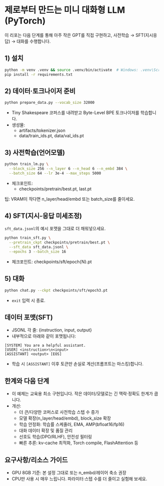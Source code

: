 # 제로부터 만드는 미니 대화형 LLM (PyTorch)

이 리포는 다음 단계를 통해 아주 작은 GPT를 직접 구현하고, 사전학습 → SFT(지시응답) → 대화를 수행합니다.

## 1) 설치
```bash
python -m venv .venv && source .venv/bin/activate  # Windows: .venv\Scripts\activate
pip install -r requirements.txt
```

## 2) 데이터·토크나이저 준비
```bash
python prepare_data.py --vocab_size 32000
```
- Tiny Shakespeare 코퍼스를 내려받고 Byte-Level BPE 토크나이저를 학습합니다.
- 생성물:
  - artifacts/tokenizer.json
  - data/train_ids.pt, data/val_ids.pt

## 3) 사전학습(언어모델)
```bash
python train_lm.py \
  --block_size 256 --n_layer 6 --n_head 6 --n_embd 384 \
  --batch_size 64 --lr 3e-4 --max_steps 5000
```
- 체크포인트:
  - checkpoints/pretrain/best.pt, last.pt

팁: VRAM이 작다면 n_layer/head/embd 또는 batch_size를 줄이세요.

## 4) SFT(지시-응답 미세조정)
`sft_data.jsonl`의 예시 포맷을 그대로 더 채워넣으세요.
```bash
python train_sft.py \
  --pretrain_ckpt checkpoints/pretrain/best.pt \
  --sft_data sft_data.jsonl \
  --epochs 3 --batch_size 16
```
- 체크포인트: checkpoints/sft/epoch{N}.pt

## 5) 대화
```bash
python chat.py --ckpt checkpoints/sft/epoch3.pt
```
- `exit` 입력 시 종료.

## 데이터 포맷(SFT)
- JSONL 각 줄: {instruction, input, output}
- 내부적으로 아래와 같이 포맷됩니다:
```
[SYSTEM] You are a helpful assistant.
[USER] <instruction>\n<input>
[ASSISTANT] <output> [EOS]
```
- 학습 시 `[ASSISTANT]` 이후 토큰만 손실로 계산(프롬프트는 마스킹)합니다.

## 한계와 다음 단계
- 이 예제는 교육용 최소 구현입니다. 작은 데이터/모델로는 긴 맥락·정확도 한계가 큽니다.
- 개선:
  - 더 큰/다양한 코퍼스로 사전학습 스텝 수 증가
  - 모델 확장(n_layer/head/embd), block_size 확장
  - 학습 안정화: 학습률 스케줄러, EMA, AMP(bfloat16/fp16)
  - 대화 데이터 확장 및 품질 관리
  - 선호도 학습(DPO/RLHF), 안전성 필터링
  - 빠른 추론: kv-cache 최적화, Torch compile, FlashAttention 등

## 요구사항/리소스 가이드
- GPU 8GB 기준: 본 설정 그대로 또는 n_embd/레이어 축소 권장
- CPU만 사용 시 매우 느립니다. 파라미터·스텝 수를 더 줄이고 실험해 보세요.